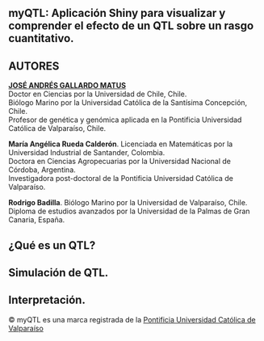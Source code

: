 ## myQTL: Aplicación Shiny para visualizar y comprender el efecto de un QTL sobre un rasgo cuantitativo.

## AUTORES

[**JOSÉ ANDRÉS GALLARDO MATUS**](https://github.com/DrJoseGallardo)  
Doctor en Ciencias por la Universidad de Chile, Chile.  
Biólogo Marino por la Universidad Católica de la Santísima Concepción, Chile.  
Profesor de genética y genómica aplicada en la Pontificia Universidad Católica de Valparaíso, Chile.  

**María Angélica Rueda Calderón**. 
Licenciada en Matemáticas por la Universidad Industrial de Santander, Colombia.  
Doctora en Ciencias Agropecuarias por la Universidad Nacional de Córdoba, Argentina.  
Investigadora post-doctoral de la Pontificia Universidad Católica de Valparaíso. 

**Rodrigo Badilla**. 
Biólogo Marino por la Universidad de Valparaíso, Chile.   
Diploma de estudios avanzados por la Universidad de la Palmas de Gran Canaria, España.   


## ¿Qué es un QTL?

## Simulación de QTL.

## Interpretación.


© myQTL es una marca registrada de la [Pontificia Universidad Católica de Valparaíso](https://genomics.pucv.cl/)
